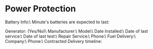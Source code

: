# Power Protection

Battery Info:\\
Minute's batteries are expected to last:

Generator: (Yes/No)\\
Manufacturer:\\
Model:\\
Date Installed:\\
Date of last service:\\
Date of last test:\\
Repair Service:\\
Phone:\\
Fuel Delivery:\\
Company:\\
Phone:\\
Contracted Delivery timeline:
